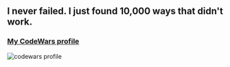 ## I never failed. I just found 10,000 ways that didn't work.

### [My CodeWars profile](https://www.codewars.com/users/JustCursed)
<img align="left" alt="codewars profile" src="https://www.codewars.com/users/JustCursed/badges/large" />

<!--
**JustCursed/JustCursed** is a ✨ _special_ ✨ repository because its `README.md` (this file) appears on your GitHub profile.

Here are some ideas to get you started:

- 🔭 I’m currently working on ...
- 🌱 I’m currently learning ...
- 👯 I’m looking to collaborate on ...
- 🤔 I’m looking for help with ...
- 💬 Ask me about ...
- 📫 How to reach me: ...
- 😄 Pronouns: ...
- ⚡ Fun fact: ...
-->
